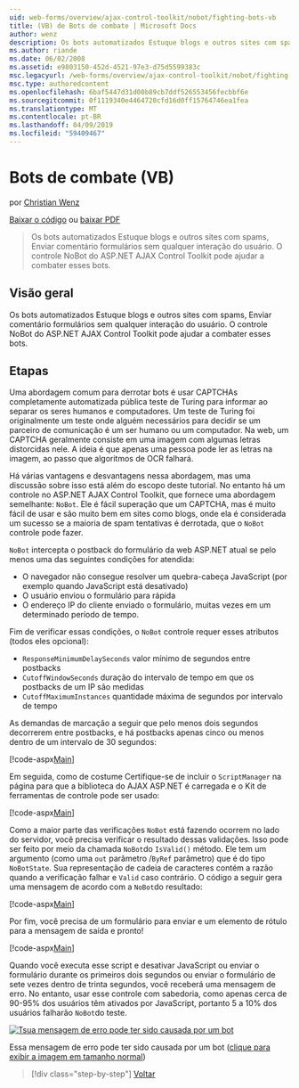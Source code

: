 ```yaml
---
uid: web-forms/overview/ajax-control-toolkit/nobot/fighting-bots-vb
title: (VB) de Bots de combate | Microsoft Docs
author: wenz
description: Os bots automatizados Estuque blogs e outros sites com spams, Enviar comentário formulários sem qualquer interação do usuário. Controle NoBot do ASP.NET AJAX Con...
ms.author: riande
ms.date: 06/02/2008
ms.assetid: e9803150-452d-4521-97e3-d75d5599383c
msc.legacyurl: /web-forms/overview/ajax-control-toolkit/nobot/fighting-bots-vb
msc.type: authoredcontent
ms.openlocfilehash: 6baf5447d31d00b89cb7ddf526553456fecbbf6e
ms.sourcegitcommit: 0f1119340e4464720cfd16d0ff15764746ea1fea
ms.translationtype: MT
ms.contentlocale: pt-BR
ms.lasthandoff: 04/09/2019
ms.locfileid: "59409467"
---
```

# <a name="fighting-bots-vb"></a>Bots de combate (VB)

por [Christian Wenz](https://github.com/wenz)

[Baixar o código](http://download.microsoft.com/download/9/3/f/93f8daea-bebd-4821-833b-95205389c7d0/NoBot0.vb.zip) ou [baixar PDF](http://download.microsoft.com/download/b/6/a/b6ae89ee-df69-4c87-9bfb-ad1eb2b23373/nobot0VB.pdf)

> Os bots automatizados Estuque blogs e outros sites com spams, Enviar comentário formulários sem qualquer interação do usuário. O controle NoBot do ASP.NET AJAX Control Toolkit pode ajudar a combater esses bots.


## <a name="overview"></a>Visão geral

Os bots automatizados Estuque blogs e outros sites com spams, Enviar comentário formulários sem qualquer interação do usuário. O controle NoBot do ASP.NET AJAX Control Toolkit pode ajudar a combater esses bots.

## <a name="steps"></a>Etapas

Uma abordagem comum para derrotar bots é usar CAPTCHAs completamente automatizada pública teste de Turing para informar ao separar os seres humanos e computadores. Um teste de Turing foi originalmente um teste onde alguém necessários para decidir se um parceiro de comunicação é um ser humano ou um computador. Na web, um CAPTCHA geralmente consiste em uma imagem com algumas letras distorcidas nele. A ideia é que apenas uma pessoa pode ler as letras na imagem, ao passo que algoritmos de OCR falhará.

Há várias vantagens e desvantagens nessa abordagem, mas uma discussão sobre isso está além do escopo deste tutorial. No entanto há um controle no ASP.NET AJAX Control Toolkit, que fornece uma abordagem semelhante: `NoBot`. Ele é fácil superação que um CAPTCHA, mas é muito fácil de usar e são muito bem em sites como blogs, onde ela é considerada um sucesso se a maioria de spam tentativas é derrotada, que o `NoBot` controle pode fazer.

`NoBot` intercepta o postback do formulário da web ASP.NET atual se pelo menos uma das seguintes condições for atendida:

- O navegador não consegue resolver um quebra-cabeça JavaScript (por exemplo quando JavaScript está desativado)
- O usuário enviou o formulário para rápida
- O endereço IP do cliente enviado o formulário, muitas vezes em um determinado período de tempo.

Fim de verificar essas condições, o `NoBot` controle requer esses atributos (todos eles opcional):

- `ResponseMinimumDelaySeconds` valor mínimo de segundos entre postbacks
- `CutoffWindowSeconds` duração do intervalo de tempo em que os postbacks de um IP são medidas
- `CutoffMaximumInstances` quantidade máxima de segundos por intervalo de tempo

As demandas de marcação a seguir que pelo menos dois segundos decorrerem entre postbacks, e há postbacks apenas cinco ou menos dentro de um intervalo de 30 segundos:

[!code-aspx[Main](fighting-bots-vb/samples/sample1.aspx)]

Em seguida, como de costume Certifique-se de incluir o `ScriptManager` na página para que a biblioteca do AJAX ASP.NET é carregada e o Kit de ferramentas de controle pode ser usado:

[!code-aspx[Main](fighting-bots-vb/samples/sample2.aspx)]

Como a maior parte das verificações `NoBot` está fazendo ocorrem no lado do servidor, você precisa verificar o resultado dessas validações. Isso pode ser feito por meio da chamada `NoBot`do `IsValid()` método. Ele tem um argumento (como uma `out` parâmetro /`ByRef` parâmetro) que é do tipo `NoBotState`. Sua representação de cadeia de caracteres contém a razão quando a verificação falhar e `Valid` caso contrário. O código a seguir gera uma mensagem de acordo com a `NoBot`do resultado:

[!code-aspx[Main](fighting-bots-vb/samples/sample3.aspx)]

Por fim, você precisa de um formulário para enviar e um elemento de rótulo para a mensagem de saída e pronto!

[!code-aspx[Main](fighting-bots-vb/samples/sample4.aspx)]

Quando você executa esse script e desativar JavaScript ou enviar o formulário durante os primeiros dois segundos ou enviar o formulário de sete vezes dentro de trinta segundos, você receberá uma mensagem de erro. No entanto, usar esse controle com sabedoria, como apenas cerca de 90-95% dos usuários têm ativados por JavaScript, portanto 5 a 10% dos usuários falharão `NoBot`do teste.


[![Tsua mensagem de erro pode ter sido causada por um bot](fighting-bots-vb/_static/image2.png)](fighting-bots-vb/_static/image1.png)

Essa mensagem de erro pode ter sido causada por um bot ([clique para exibir a imagem em tamanho normal](fighting-bots-vb/_static/image3.png))

> [!div class="step-by-step"]
> [Voltar](fighting-bots-cs.md)

